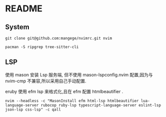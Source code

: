 # README

## System

```
git clone git@github.com:mangege/nvimrc.git nvim

pacman -S ripgrep tree-sitter-cli
```


## LSP

使用 mason 安装 Lsp 服务端, 但不使用 mason-lspconfig.nvim 配置,因为与 nvim-cmp 不兼容,所以采用自己手动配置.

eruby 使用 efm lsp 来格式化,且在 efm 配置 htmlbeautifier .

`nvim --headless -c "MasonInstall efm html-lsp htmlbeautifier lua-language-server rubocop ruby-lsp typescript-language-server eslint-lsp json-lsp css-lsp" -c qall`
